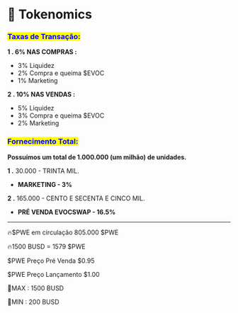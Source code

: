 # 🎯 Tokenomics

### <mark style="color:blue;">Taxas de Transação:</mark>

**1 .  6% NAS COMPRAS :**&#x20;

* 3% Liquidez
* 2% Compra e queima $EVOC
* 1%  Marketing

**2 .  10% NAS VENDAS  :**&#x20;

* 5% Liquidez
* 3% Compra e queima $EVOC
* 2% Marketing



### <mark style="color:purple;"><mark style="color:blue;">Fornecimento Total:<mark style="color:blue;"></mark>

**Possuímos um total de 1.000.000 (um milhão) de unidades.**

**1 .**  30.000 - TRINTA MIL.

* **MARKETING  - 3%**                                             &#x20;

**2 .** 165.000 - CENTO E SECENTA E CINCO MIL.

* **PRÉ VENDA EVOCSWAP - 16.5%**

****

🔥$PWE em circulação 805.000 $PWE

🔥1500 BUSD = 1579 $PWE



$PWE Preço Pré Venda $0.95

$PWE Preço Lançamento $1.00

💸MAX : 1500 BUSD&#x20;

💸MIN : 200 BUSD

